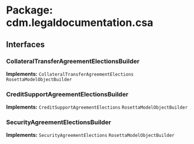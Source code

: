 # Package: cdm.legaldocumentation.csa

## Interfaces

### CollateralTransferAgreementElectionsBuilder
**Implements:** `CollateralTransferAgreementElections` `RosettaModelObjectBuilder` 

### CreditSupportAgreementElectionsBuilder
**Implements:** `CreditSupportAgreementElections` `RosettaModelObjectBuilder` 

### SecurityAgreementElectionsBuilder
**Implements:** `SecurityAgreementElections` `RosettaModelObjectBuilder` 

